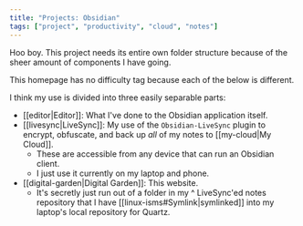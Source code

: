```yaml
---
title: "Projects: Obsidian"
tags: ["project", "productivity", "cloud", "notes"]
---
```

Hoo boy. This project needs its entire own folder structure because of the sheer amount of components I have going.

This homepage has no difficulty tag because each of the below is different.

I think my use is divided into three easily separable parts:
- [[editor|Editor]]: What I've done to the Obsidian application itself. 
- [[livesync|LiveSync]]: My use of the `Obsidian-LiveSync` plugin to encrypt, obfuscate, and back up *all* of my notes to [[my-cloud|My Cloud]]. 
	- These are accessible from any device that can run an Obsidian client.
	- I just use it currently on my laptop and phone.
- [[digital-garden|Digital Garden]]: This website. 
	- It's secretly just run out of a folder in my ^ LiveSync'ed notes repository that I have [[linux-isms#Symlink|symlinked]] into my laptop's local repository for Quartz. 